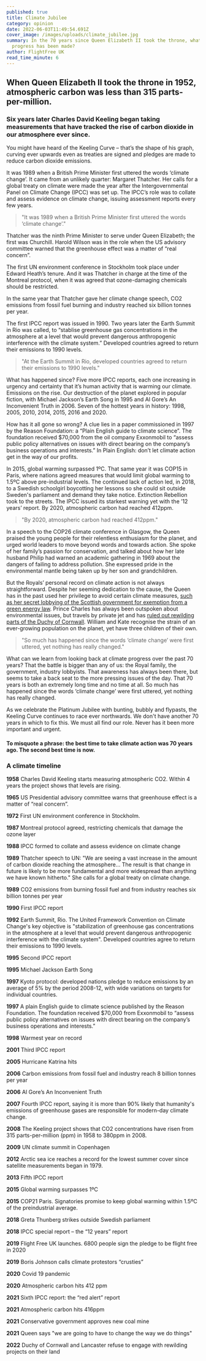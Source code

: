 ```yaml
---
published: true
title: Climate Jubilee
category: opinion
date: 2022-06-03T11:49:54.691Z
cover_image: /images/uploads/climate_jubilee.jpg
summary: In the 70 years since Queen Elizabeth II took the throne, what climate
  progress has been made?
author: FlightFree UK
read_time_minute: 6
---
```

## When Queen Elizabeth II took the throne in 1952, atmospheric carbon was less than 315 parts-per-million. 

### Six years later Charles David Keeling began taking measurements that have tracked the rise of carbon dioxide in our atmosphere ever since. 

You might have heard of the Keeling Curve – that’s the shape of his graph, curving ever upwards even as treaties are signed and pledges are made to reduce carbon dioxide emissions.

It was 1989 when a British Prime Minister first uttered the words ‘climate change’. It came from an unlikely quarter: Margaret Thatcher. Her calls for a global treaty on climate were made the year after the Intergovernmental Panel on Climate Change (IPCC) was set up. The IPCC’s role was to collate and assess evidence on climate change, issuing assessment reports every few years.

> "It was 1989 when a British Prime Minister first uttered the words ‘climate change’."

Thatcher was the ninth Prime Minister to serve under Queen Elizabeth; the first was Churchill. Harold Wilson was in the role when the US advisory committee warned that the greenhouse effect was a matter of “real concern”. 

The first UN environment conference in Stockholm took place under Edward Heath’s tenure. And it was Thatcher in charge at the time of the Montreal protocol, when it was agreed that ozone-damaging chemicals should be restricted. 

In the same year that Thatcher gave her climate change speech, CO2 emissions from fossil fuel burning and industry reached six billion tonnes per year.

The first IPCC report was issued in 1990. Two years later the Earth Summit in Rio was called, to “stablise greenhouse gas concentrations in the atmosphere at a level that would prevent dangerous anthropogenic interference with the climate system.” Developed countries agreed to return their emissions to 1990 levels.

> "At the Earth Summit in Rio, developed countries agreed to return their emissions to 1990 levels."

What has happened since? Five more IPCC reports, each one increasing in urgency and certainty that it’s human activity that is warming our climate. Emissions on the rise. Our destruction of the planet explored in popular fiction, with Michael Jackson’s Earth Song in 1995 and Al Gore’s An Inconvenient Truth in 2006. Seven of the hottest years in history: 1998, 2005, 2010, 2014, 2015, 2016 and 2020. 

How has it all gone so wrong? A clue lies in a paper commissioned in 1997 by the Reason Foundation: a “Plain English guide to climate science”. The foundation received $70,000 from the oil company Exxonmobil to “assess public policy alternatives on issues with direct bearing on the company’s business operations and interests.” In Plain English: don’t let climate action get in the way of our profits.

In 2015, global warming surpassed 1ºC. That same year it was COP15 in Paris, where nations agreed measures that would limit global warming to 1.5ºC above pre-industrial levels. The continued lack of action led, in 2018, to a Swedish schoolgirl boycotting her lessons so she could sit outside Sweden's parliament and demand they take notice. Extinction Rebellion took to the streets. The IPCC issued its starkest warning yet with the ’12 years’ report. By 2020, atmospheric carbon had reached 412ppm.

> "By 2020, atmospheric carbon had reached 412ppm."

In a speech to the COP26 climate conference in Glasgow, the Queen praised the young people for their relentless enthusiasm for the planet, and urged world leaders to move beyond words and towards action. She spoke of her family’s passion for conservation, and talked about how her late husband Philip had warned an academic gathering in 1969 about the dangers of failing to address pollution. She expressed pride in the environmental mantle being taken up by her son and grandchildren. 

But the Royals’ personal record on climate action is not always straightforward. Despite her seeming dedication to the cause, the Queen has in the past used her privilege to avoid certain climate measures, [such as her secret lobbying of the Scottish government for exemption from a green energy law](https://www.theguardian.com/uk-news/2021/jul/28/queen-secretly-lobbied-scottish-ministers-climate-law-exemption). Prince Charles has always been outspoken about environmental issues, but travels by private jet and has [ruled out rewilding parts of the Duchy of Cornwall](https://www.theguardian.com/environment/2022/jun/01/duchies-of-lancaster-and-cornwall-snub-tree-campaigners). William and Kate recognise the strain of an ever-growing population on the planet, yet have three children of their own.

> "So much has happened since the words ‘climate change’ were first uttered, yet nothing has really changed."

What can we learn from looking back at climate progress over the past 70 years? That the battle is bigger than any of us: the Royal family, the government, industry lobbyists. That awareness has always been there, but seems to take a back seat to the more pressing issues of the day. That 70 years is both an extremely long time and no time at all. So much has happened since the words ‘climate change’ were first uttered, yet nothing has really changed.

As we celebrate the Platinum Jubilee with bunting, bubbly and flypasts, the Keeling Curve continues to race ever northwards. We don't have another 70 years in which to fix this. We must all find our role. Never has it been more important and urgent. 

#### To misquote a phrase: the best time to take climate action was 70 years ago. The second best time is now. 

### A climate timeline

**1958** Charles David Keeling starts measuring atmospheric CO2. Within 4 years the project shows that levels are rising.  

**1965** US Presidential advisory committee warns that greenhouse effect is a matter of “real concern”.

**1972** First UN environment conference in Stockholm. 

**1987** Montreal protocol agreed, restricting chemicals that damage the ozone layer

**1988** IPCC formed to collate and assess evidence on climate change

**1989** Thatcher speech to UN: "We are seeing a vast increase in the amount of carbon dioxide reaching the atmosphere... The result is that change in future is likely to be more fundamental and more widespread than anything we have known hitherto." She calls for a global treaty on climate change.

**1989** CO2 emissions from burning fossil fuel and from industry reaches six billion tonnes per year

**1990** First IPCC report

**1992** Earth Summit, Rio. The United Framework Convention on Climate Change's key objective is "stabilization of greenhouse gas concentrations in the atmosphere at a level that would prevent dangerous anthropogenic interference with the climate system". Developed countries agree to return their emissions to 1990 levels.

**1995** Second IPCC report

**1995** Michael Jackson Earth Song

**1997** Kyoto protocol: developed nations pledge to reduce emissions by an average of 5% by the period 2008-12, with wide variations on targets for individual countries.

**1997** A plain English guide to climate science published by the Reason Foundation. The foundation received $70,000 from Exxonmobil to “assess public policy alternatives on issues with direct bearing on the company’s business operations and interests.”

**1998** Warmest year on record

**2001** Third IPCC report

**2005** Hurricane Katrina hits 

**2006** Carbon emissions from fossil fuel and industry reach 8 billion tonnes per year

**2006** Al Gore’s An Inconvenient Truth

**2007** Fourth IPCC report, saying it is more than 90% likely that humanity's emissions of greenhouse gases are responsible for modern-day climate change.

**2008** The Keeling project shows that CO2 concentrations have risen from 315 parts-per-million (ppm) in 1958 to 380ppm in 2008.

**2009** UN climate summit in Copenhagen

**2012** Arctic sea ice reaches a record for the lowest summer cover since satellite measurements began in 1979.

**2013** Fifth IPCC report 

**2015** Global warming surpasses 1ºC

**2015** COP21 Paris. Signatories promise to keep global warming within 1.5ºC of the preindustrial average.

**2018** Greta Thunberg strikes outside Swedish parliament

**2018** IPCC special report – the “12 years” report

**2019** Flight Free UK launches. 6800 people sign the pledge to be flight free in 2020

**2019** Boris Johnson calls climate protestors “crusties” 

**2020** Covid 19 pandemic

**2020** Atmospheric carbon hits 412 ppm 

**2021** Sixth IPCC report: the “red alert” report

**2021** Atmospheric carbon hits 416ppm

**2021** Conservative government approves new coal mine 

**2021** Queen says "we are going to have to change the way we do things" 

**2022** Duchy of Cornwall and Lancaster refuse to engage with rewilding projects on their land